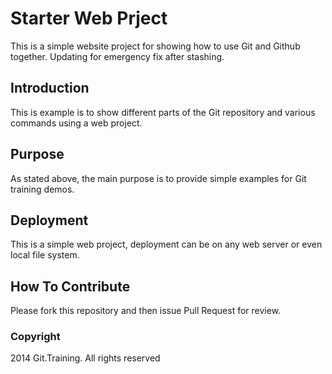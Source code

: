 # Starter Web Prject

This is a simple website project for
showing how to use Git and Github together. 
Updating for emergency fix after stashing.

## Introduction

This is example is to show different parts
of the Git repository and various commands
using a web project.

## Purpose

As stated above, the main purpose is to
provide simple examples for Git training
demos.

## Deployment

This is a simple web project, deployment
can be on any web server or even local 
file system.


## How To Contribute

Please fork this repository and then issue Pull Request for review.

### Copyright

2014 Git.Training. All rights reserved
